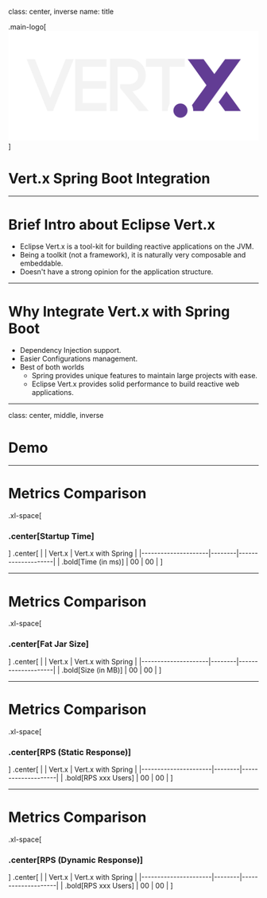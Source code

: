class: center, inverse
name: title

.main-logo[![Vert.x Logo](./assets/vert_x_logo.svg)]
# Vert.x Spring Boot Integration

---

# Brief Intro about Eclipse Vert.x
* Eclipse Vert.x is a tool-kit for building reactive applications on the JVM.
* Being a toolkit (not a framework), it is naturally very composable and embeddable.
* Doesn't have a strong opinion for the application structure.

---

# Why Integrate Vert.x with Spring Boot
* Dependency Injection support.
* Easier Configurations management.
* Best of both worlds
  * Spring provides unique features to maintain large projects with ease.
  * Eclipse Vert.x provides solid performance to build reactive web applications.

---

class: center, middle, inverse
# Demo
[//]: <> (TODO: Add Youtube Link)

---

# Metrics Comparison
.xl-space[
### .center[Startup Time]
]
.center[
|                     | Vert.x | Vert.x with Spring |
|---------------------|--------|--------------------|
| .bold[Time (in ms)] |   00   |         00         |
]

---

# Metrics Comparison
.xl-space[
### .center[Fat Jar Size]
]
.center[
|                     | Vert.x | Vert.x with Spring |
|---------------------|--------|--------------------|
| .bold[Size (in MB)] |   00   |         00         |
]

---

# Metrics Comparison
.xl-space[
### .center[RPS (Static Response)]
]
.center[
|                      | Vert.x | Vert.x with Spring |
|----------------------|--------|--------------------|
| .bold[RPS xxx Users] |   00   |         00         |
]

---

# Metrics Comparison
.xl-space[
### .center[RPS (Dynamic Response)]
]
.center[
|                      | Vert.x | Vert.x with Spring |
|----------------------|--------|--------------------|
| .bold[RPS xxx Users] |   00   |         00         |
]

